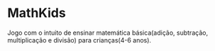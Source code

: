 # MathKids

Jogo com o intuito de ensinar matemática básica(adição, subtração, multiplicação e divisão) para crianças(4-6 anos).
